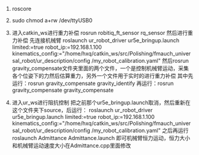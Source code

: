 1. roscore
2. sudo chmod a+rw /dev/ttyUSB0
2. 进入catkin_ws进行重力补偿
rosrun robitiq_ft_sensor rq_sensor
然后进行重力补偿
先连接机械臂
roslaunch ur_robot_driver ur5e_bringup.launch limited:=true robot_ip:=192.168.1.100 kinematics_config:="/home/hxq/catkin_ws/src/Polishing/fmauch_universal_robot/ur_description/config
/my_robot_calibration.yaml"
然后rosrun gravity_compensate文件夹里面的两个文件，一个是控制机械臂运动，采集各个位姿下的力然后估算重力，另外一个文件用于实时的进行重力补偿
其中先运行：rosrun gravity_compensate gravity_identify
再运行：rosrun gravity_compensate gravity_compensate

3. 进入ur_ws进行阻抗控制
把之前那个ur5e_bringup.launch取消，然后重新在这个文件夹下source，后运行：
roslaunch ur_robot_driver ur5e_bringup.launch limited:=true robot_ip:=192.168.1.100 kinematics_config:="/home/hxq/catkin_ws/src/Polishing/fmauch_universal_robot/ur_description/config
/my_robot_calibration.yaml"
之后再运行
roslaunch Admittance Admittance.launch
即可机械臂恒力运动，恒力大小和机械臂运动速度大小在Admittance.cpp里面修改
